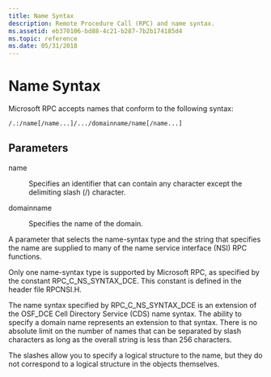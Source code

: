 ```yaml
---
title: Name Syntax
description: Remote Procedure Call (RPC) and name syntax.
ms.assetid: eb370106-bd88-4c21-b287-7b2b174185d4
ms.topic: reference
ms.date: 05/31/2018
---
```


# Name Syntax

Microsoft RPC accepts names that conform to the following syntax:

``` syntax
/.:/name[/name...]/.../domainname/name[/name...]
```

## Parameters

<dl> <dt>

<span id="name"></span><span id="NAME"></span>name
</dt> <dd>

Specifies an identifier that can contain any character except the delimiting slash (/) character.

</dd> <dt>

<span id="domainname"></span><span id="DOMAINNAME"></span>domainname
</dt> <dd>

Specifies the name of the domain.

</dd> </dl>

A parameter that selects the name-syntax type and the string that specifies the name are supplied to many of the name service interface (NSI) RPC functions.

Only one name-syntax type is supported by Microsoft RPC, as specified by the constant RPC\_C\_NS\_SYNTAX\_DCE. This constant is defined in the header file RPCNSI.H.

The name syntax specified by RPC\_C\_NS\_SYNTAX\_DCE is an extension of the OSF\_DCE Cell Directory Service (CDS) name syntax. The ability to specify a domain name represents an extension to that syntax. There is no absolute limit on the number of names that can be separated by slash characters as long as the overall string is less than 256 characters.

The slashes allow you to specify a logical structure to the name, but they do not correspond to a logical structure in the objects themselves.

 

 




